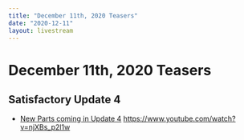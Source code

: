 ```yaml
---
title: "December 11th, 2020 Teasers"
date: "2020-12-11"
layout: livestream
---
```

# December 11th, 2020 Teasers

## Satisfactory Update 4
* [New Parts coming in Update 4](./transcriptions/yt-njXBs_p2l1w.md) https://www.youtube.com/watch?v=njXBs_p2l1w
